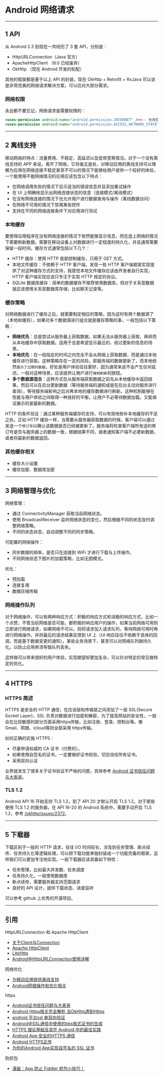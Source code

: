 # Android 网络请求

---
## 1 API

从 Android 2.3 到现在一共经历了 3 套 API，分别是：

- HttpURLConnection（Java 官方）
- ApacheHttpClient （6.0 已经废弃）
- OkHttp （现在 Android 开发的标配）

其他的框架都是基于以上 API 的封装，现在 OkHttp + Retrofit + RxJava 可以说是非常完美的网络请求解决方案，可以应对大部分需求。

### 网络权限

永远都不要忘记，网络请求是需要权限的：

```xml
<uses-permission android:name="android.permission.INTERNET" /><-- 允许应用程序打开网络套接字 -->
<uses-permission android:name="android.permission.ACCESS_NETWORK_STATE" /><-- 允许应用程序访问网络连接信息 -->
```

---
## 2 离线支持

移动网络的特点：流量费用、不稳定、高延迟以及低带宽等情况。对于一个没有离线支持的 APP 来说，离开了网络，它将毫无是处，对移动应用的离线支持可以理解为应用在网络连接不稳定甚至不可以的情况下能够给用户提供一个较好的体验，一个能使用不能网络情况的应用应该包含以下特点：

- 在网络调用失败的情况下显示适当的错误信息并且添加重试操作
- 在 UI 上明确地显示出网络连接状态的信息（连接模式/离线模式）
- 在没有网络连接的情况下也允许用户进行数据查询与操作（离线数据访问）
- 在网络不可用的情况下禁用某些控件
- 支持在不同的网络连接条件下对应用进行测试

### 本地缓存

要使得应用程序在没有网络连接的情况下依然能够显示信息，而在连上网络的情况下需要刷新数据。需要在移动设备上对数据进行一定程度的持久化，并且通常需要保留一段时间。缓存方式通常包括以下几个：

- HTTP 缓存：使用 HTTP 首部控制缓存，只用于 GET 方式。
- 本地文件缓存：不依赖于 HTTP 客户端，发现一些 HTTP 客户端框架实现提供了对这种缓存方式的支持，我感觉本地文件缓存应该由开发者自行实现，HTTP 客户端实现应该只专注于实现 HTTP 规定的协议。
- SQLite 数据库缓存：简单的数据缓存不推荐使用数据库，但对于关系型数据就应该使用关系型数据库存储，比如聊天记录等。


### 缓存策略

对网络数据进行了缓存之后，就需要制定相应的策略，因为这时有两个数据源了（本地和缓存），如果对多个数据源进行组合就是缓存策略的事，一般包括以下策略：

- **网络优先**：总是尝试从服务器上获取数据，如果无法从服务器上获取，再转而从本地缓存中获取数据。适用于总是希望显示最近的、经过更新的信息的场景。
- **本地优先**：在一段指定的时间之内完全不会从网络上获取数据，而是通过本地缓存进行获取。这种策略存在一定的风险，即服务端的数据更新了，而本地依然`展示了过期的数据`，好处是用户体验往往更好，因为通常来说不会产生任何延迟。一般对这种场景，应该提供让用户进行`强制刷新`的按钮。
- **多个数据源混合**：这种方式在从服务端获取数据之前先从本地缓存中返回结果，然后可以在后台更新数据（等待服务端的通知或是在后台主动对服务进行查询），等待服务端影响之后对再本地的缓存数据进行刷新。这种机制能够在性能与用户体验之间取得一种良好的平衡，让用户不必等待数据加载。又能保证展示的是最新的数据。

HTTP 的条件验证：通过某种服务端缓存的支持，可以有效地弥补本地缓存的不足之处。正如 HTTP 缓存一样，当需要从服务器获取数据的时候，客户端可以通过发送一个`修订号`以确认该数据是否已经被更新了。服务端将检查客户端所发送的修订号是否与服务器上的数据一致，根据结果不同，或者通知客户端不必更新数据，或者将最新的数据返回。

### 其他缓存相关

- 缓存大小设置
- 缓存加密、数据库加密

---
## 3 网络管理与优化

网络管理：

- 通过 ConnectivityManager 获取当前网络状态。
- 使用 BroadcastReceiver 监听网络状态的变化，然后根据不同的状态及时调整网络策略。
- 不同的状态状态，自动调整不同的同步策略。

可配置的网络操作：

- 同步数据的频率，是否只在连接到 WiFi 才进行下载与上传操作。
- 不同网络状态下图片的加载策略，比如无图模式。

优化：

- 预加载
- 连接复用
- 数据压缩传输

### 网络操作队列

对于网络操作，可以有两种响应方式：积极的响应方式和消极的响应方式，比如一个点赞，不管当前网络是否可能，都积极的响应用户的操作，如果当前网络可用则立即进行网络请求，如果网络不可以，则将请求加入请求队列，等待网络可用时再进行网络操作。并将最后的请求结果反馈到 UI 上（UI 响应往往不依赖于具体的回调，而是基于数据变更的通知）。某些业务场景下，甚至可以对网络队列做持久化。以防止应用奔溃导致队列丢失。

这样做可以带来很好的用户体验，实现期望却更加复杂，可以针对特定的常见做特定的优化。


---
## 4 HTTPS

### HTTPS 简述

HTTPS 是安全的 HTTP 通信，在应该层和传输层之间添加了一层 SSL(Secure Socket Layer)，SSL 负责对数据进行加密和解密，为了提高网站的安全性，一般会在比较敏感的部分页面采用https传输，比如注册、登录、控制台等。像Gmail、网银、icloud等则全部采用 https传输。

如何正确的实施 HTTPS：

- 尽量申请权威的 CA 证书（付费的）。
- 如果使用自签名的证书，一定要做好证书校验，切忌信任所有证书。
- 采用双向认证

业界就发生了很多关于证书验证不严格的问题，具体参考 [Android 证书信任问题与大表哥](http://www.91ri.org/12540.html)。


### TLS 1.2

Android API 16 开始支持 TLS 1.2，到了 API 20 才默认开启 TLS 1.2。对于那些使用 TLS 1.2 的服务器，在 API 16-20 的 Android 系统中，需要手动开启 TLS 1.2，参考 [/okhttp/issues/2372](https://github.com/square/okhttp/issues/2372)。

---
## 5 下载器

下载区别于一般的 HTTP 请求，往往 I/O 时间较长，涉及到任务管理、断点续传、任务持久化等逻辑处理，可以把下载功能单独封装成一个功能完备的框架，这样我们可以更加专注地实现，一般下载器应该具备如下特性：

- 任务管理，比如最大并发数、任务调度
- 任务持久化，一般使用数据库
- 断点续传，需要服务器支持范围请求
- 良好的 API 设计，提供下载状态、进度监听

可以参考 github 上优秀的开源项目。

---
## 引用

HttpURLConnection 和 Apache HttpClient

- [关于Client与Connection](http://android-developers.blogspot.com/2011/09/androids-http-clients.html)
- [Apache HttpClient](http://hc.apache.org/downloads.cgi)
- [LiteHttp](https://github.com/litesuits/android-lite-http)
- [Android中HttpURLConnection使用详解](http://blog.csdn.net/iispring/article/details/51474529)


网络优化

- [为移动应用提供离线支持](http://www.infoq.com/cn/articles/mobile-apps-offline-support)
- [Android网络操作和优化相关](http://blog.csdn.net/sdkfjksf/article/details/51645315)

https

- [Android证书信任问题与大表哥](http://www.91ri.org/12540.html)
- [Android Https相关完全解析 当OkHttp遇到Https](http://blog.csdn.net/lmj623565791/article/details/48129405)
- [android 平台ssl 单双向验证](http://blog.csdn.net/hfeng101/article/details/10163627)
- [Android中SSL通信中使用的bks格式证书的生成](https://blog.csdn.net/bailyzheng/article/details/54313356)
- [HTTPS 理论基础及其在 Android 中的最佳实践](http://blog.csdn.net/iispring/article/details/51615631)
- [Android App 安全的HTTPS 通信](https://yq.aliyun.com/articles/64810?spm=5176.8067842.tagmain.41.0LO1b6)
- [Android HTTPS正传](https://www.jianshu.com/p/458c0ba92026)
- [为你的Android App实现自签名的 SSL 证书](http://www.open-open.com/lib/view/open1413071600531.html)

防抓包

- [漫画：App 防止 Fiddler 抓包小技巧！](http://vlambda.com/wz_xby9j2HnOT.html)
